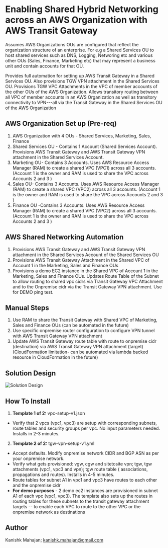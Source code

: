 <p align="center">
</p>

# Enabling Shared Hybrid Networking across an AWS Organization with AWS Transit Gateway

Assumes AWS Organizations OUs are configured that reflect the organization structure of an enterprise. For e.g  a Shared Services OU to host shared services such as DNS, Logging, Networing etc and various other OUs (Sales, Finance, Marketing etc) that may represent a business unit and contain accounts for that OU.

Provides full automation for setting up AWS Transit Gateway in a Shared Services OU. Also provisions TGW VPN attachment in the Shared Services OU. Provisions TGW VPC Attachments in the VPC of member accounts of the other OUs of the AWS Organization.  Allows transitory routing between all VPC of member accounts in an AWS Organization as well as transitory connectivity to VPN---all via the Transit Gateway in the Shared Services OU of the AWS Organization 

## AWS Organization Set up (Pre-req)

1. AWS Organization with 4 OUs - Shared Services, Marketing, Sales, Finance
2. Shared Services OU - Contains 1 Account (Shared Services Account). Provisions AWS Transit Gateway and AWS Transit Gateway VPN attachment in the Shared Services Account.
3. Marketing OU- Contains 3 Accounts. Uses AWS Resource Access Manager (RAM) to create a shared VPC (VPC1) across all 3 accounts. (Account 1 is the owner and RAM is used to share the VPC across Accounts 2 and 3 )
4. Sales OU- Contains 3 Accounts. Uses AWS Resource Access Manager (RAM) to create a shared VPC (VPC2) across all 3 accounts. (Account 1 is the owner and RAM is used to share the VPC across Accounts 2 and 3 )
5. Finance OU -Contains 3 Accounts. Uses AWS Resource Access Manager (RAM) to create a shared VPC (VPC2) across all 3 accounts. (Account 1 is the owner and RAM is used to share the VPC across Accounts 2 and 3 )

## AWS Shared Networking Automation
1. Provisions AWS Transit Gateway and AWS Transit Gateway VPN attachment in the Shared Services Account of the Shared Services OU
2. Provisions AWS Transit Gateway Attachment in the Shared VPC of Account 1 in the Marketing, Sales and Finance OUs
3. Provisions a demo EC2 instance in the Shared VPC of Account 1 in the Marketing, Sales and Finance OUs. Updates Route Table of the Subnet to allow routing to shared vpc cidrs via Transit Gateway VPC Attachment and to the Onpremise cidr via the Transit Gateway VPN attachment.  Use for DEMO ping test.


## Manual Steps
1. Use RAM to share the Transit Gateway with Shared VPC of Marketing, Sales and Finance OUs (can be automated in the future)
2. Use specific onpremise router configuration to configure VPN tunnel with AWS Transit Gateway VPN attachment
3. Update AWS Transit Gateway route table with route to onpremise cidr (destination) via AWS Transit Gateway VPN attachment (target) (CloudFormation limitation- can be automated via lambda backed resource in CloudFormation in the future)


## Solution Design

![Solution Design](https://github.com/kmahajan11/awstransformation/blob/master/aws-sharednetworking-transitgateway/images/pic-shared%20networking.png?raw=true)

## How To Install

1. **Template 1 of 2:** vpc-setup-v1.json
* Verify that 2 vpcs (vpc1, vpc3) are setup with corresponding subnets, route tables and security groups per vpc. No input parameters needed. Installs in 2-3 minutes.

2. **Template 2 of 2:**  tgw-vpn-setup-v1.yml
* Accept defaults. Modify onpremise network CIDR and BGP ASN as per your onpremise network.
* Verify what gets provisioned: vgw, cgw and sitetosite vpn; tgw, tgw attachments (vpc1, vpc3 and vpn); tgw route table ( associations, propagations and routes). Installs in 4-5 minutes.
* Route tables for subnet A1 in vpc1 and vpc3 have routes to each other and the onpremise cidr
* **For demo purposes** - 2 demo ec2 instances are provisioned in subnet A1 of each vpc (vpc1, vpc3). The template also sets up the routes in routing tables for these subnets to the transit gateway attachment targets -- to enable each VPC to route to the other VPC or the onpremise network as destinations 


## Author

Kanishk Mahajan; kanishk.mahajan@gmail.com

